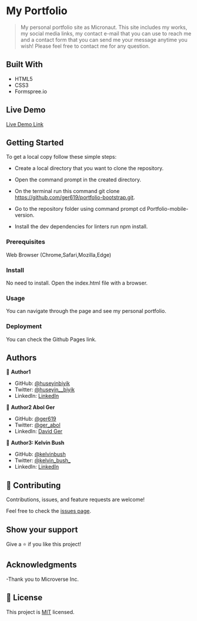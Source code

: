 # My Portfolio

> My personal portfolio site as Micronaut. This site includes my works, my social media links, my contact e-mail that you can use to reach me and a contact form that you can send me your message anytime you wish! Please feel free to contact me for any question.

## Built With

- HTML5
- CSS3
- Formspree.io

## Live Demo

[Live Demo Link]()

## Getting Started
To get a local copy follow these simple steps:


- Create a local directory that you want to clone the repository.


- Open the command prompt in the created directory.


- On the terminal run this command git clone https://github.com/ger619/portfolio-bootstrap.git.


- Go to the repository folder using command prompt cd Portfolio-mobile-version.


- Install the dev dependencies for linters run npm install.

### Prerequisites

Web Browser (Chrome,Safari,Mozilla,Edge)

### Install

No need to install. Open the index.html file with a browser.

### Usage

You can navigate through the page and see my personal portfolio.

### Deployment

You can check the Github Pages link.

## Authors

👤 **Author1**

- GitHub: [@huseyinbiyik](https://github.com/huseyinbiyik)
- Twitter: [@huseyin__biyik](https://twitter.com/huseyin__biyik)
- LinkedIn: [LinkedIn](https://www.linkedin.com/in/huseyin-b%C4%B1y%C4%B1k/)

👤 **Author2 Abol Ger**

- GitHub: [@ger619](https://github.com/ger619)
- Twitter: [@ger_abol](https://twitter.com/ger_abol)
- LinkedIn: [David Ger](https://www.linkedin.com/in/david-ger-426b4576/)

👤 **Author3: Kelvin Bush**

- GitHub: [@kelvinbush](https://github.com/kelvinbush)
- Twitter: [@kelvin_bush_](https://twitter.com/kelvin_bush_)
- LinkedIn: [LinkedIn](https://www.linkedin.com/in/kelvin-wachiye-04b469173/)

## 🤝 Contributing

Contributions, issues, and feature requests are welcome!

Feel free to check the [issues page](../../issues/).

## Show your support

Give a ⭐️ if you like this project!

## Acknowledgments

-Thank you to Microverse Inc.

## 📝 License

This project is [MIT](./MIT.md) licensed.
